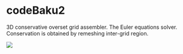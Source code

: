 # codeBaku2
3D conservative overset grid assembler. The Euler equations solver. Conservation is obtained by remeshing inter-grid region.

![](https://github.com/orxshi/codeBaku2/blob/master/images/front.gif)
